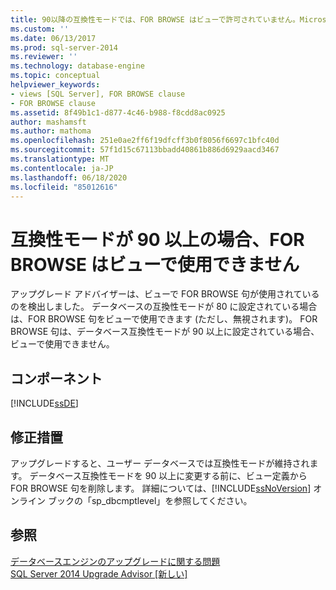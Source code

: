 ```yaml
---
title: 90以降の互換性モードでは、FOR BROWSE はビューで許可されていません。Microsoft Docs
ms.custom: ''
ms.date: 06/13/2017
ms.prod: sql-server-2014
ms.reviewer: ''
ms.technology: database-engine
ms.topic: conceptual
helpviewer_keywords:
- views [SQL Server], FOR BROWSE clause
- FOR BROWSE clause
ms.assetid: 8f49b1c1-d877-4c46-b988-f8cdd8ac0925
author: mashamsft
ms.author: mathoma
ms.openlocfilehash: 251e0ae2ff6f19dfcff3b0f8056f6697c1bfc40d
ms.sourcegitcommit: 57f1d15c67113bbadd40861b886d6929aacd3467
ms.translationtype: MT
ms.contentlocale: ja-JP
ms.lasthandoff: 06/18/2020
ms.locfileid: "85012616"
---
```

# <a name="for-browse-is-not-allowed-in-views-in-90-or-later-compatibility-modes"></a>互換性モードが 90 以上の場合、FOR BROWSE はビューで使用できません
  アップグレード アドバイザーは、ビューで FOR BROWSE 句が使用されているのを検出しました。 データベースの互換性モードが 80 に設定されている場合は、FOR BROWSE 句をビューで使用できます (ただし、無視されます)。 FOR BROWSE 句は、データベース互換性モードが 90 以上に設定されている場合、ビューで使用できません。  
  
## <a name="component"></a>コンポーネント  
 [!INCLUDE[ssDE](../../includes/ssde-md.md)]  
  
## <a name="corrective-action"></a>修正措置  
 アップグレードすると、ユーザー データベースでは互換性モードが維持されます。 データベース互換性モードを 90 以上に変更する前に、ビュー定義から FOR BROWSE 句を削除します。 詳細については、[!INCLUDE[ssNoVersion](../../includes/ssnoversion-md.md)] オンライン ブックの「sp_dbcmptlevel」を参照してください。  
  
## <a name="see-also"></a>参照  
 [データベースエンジンのアップグレードに関する問題](../../../2014/sql-server/install/database-engine-upgrade-issues.md)   
 [SQL Server 2014 Upgrade Advisor &#91;新しい&#93;](sql-server-2014-upgrade-advisor.md)  
  
  
